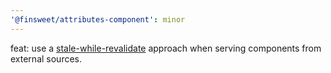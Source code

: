 ```yaml
---
'@finsweet/attributes-component': minor
---
```


feat: use a [stale-while-revalidate](https://web.dev/stale-while-revalidate/) approach when serving components from external sources.
